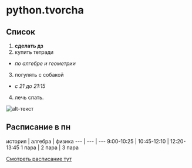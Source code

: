 # python.tvorcha
<a name="list"><h2>Список</h2></a>
1. __сделать дз__
2. купить тетради
* _по алгебре и геометрии_
3. погулять с собакой
* _с 21 до 21:15_
4. лечь спать.

![alt-текст](https://avatars.mds.yandex.net/i?id=5097cddaa431b617c4b0ef51d2497452_l-5276739-images-thumbs&n=33&w=1246&h=828&q=60)
  
<a name="schedule"><h2>Расписание в пн</h2></a>
  история | алгебра | физика
--- | --- | ---
9:00-10:25 | 10:45-12:10 | 12:20-13:45
1 пара | 2 пара | 3 пара

[Смотреть расписание тут](https://eljur.ru/login)

